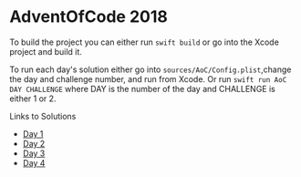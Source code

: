 # AdventOfCode 2018

To build the project you can either run `swift build` or go into the Xcode project and build it.

To run each day's solution either go into `sources/AoC/Config.plist`,change the day and challenge number, and run from Xcode. Or run `swift run AoC DAY CHALLENGE` where DAY is the number of the day and CHALLENGE is either 1 or 2.

Links to Solutions
* [Day 1](https://github.com/sendtobo/AdventOfCode2018/blob/master/Sources/AoC/1/Day1.swift)
* [Day 2](https://github.com/sendtobo/AdventOfCode2018/blob/master/Sources/AoC/2/Day2.swift)
* [Day 3](https://github.com/sendtobo/AdventOfCode2018/blob/master/Sources/AoC/3/Day3.swift)
* [Day 4](https://github.com/sendtobo/AdventOfCode2018/blob/master/Sources/AoC/4/Day4.swift)
